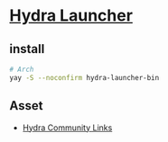# [Hydra Launcher](https://github.com/hydralauncher/hydra)

## install

```sh
# Arch
yay -S --noconfirm hydra-launcher-bin
```

## Asset

- [Hydra Community Links](https://hydralinks.cloud/)
